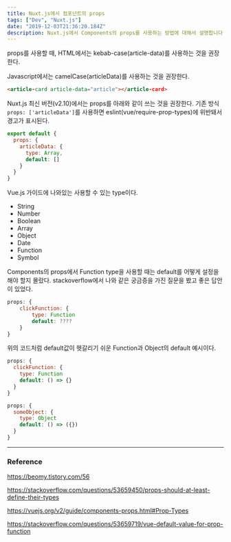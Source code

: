 ```yaml
---
title: Nuxt.js에서 컴포넌트의 props
tags: ["Dev", "Nuxt.js"]
date: "2019-12-03T21:36:20.184Z"
description: Nuxt.js에서 Components의 props를 사용하는 방법에 대해서 설명합니다.
---
```


props를 사용할 때, HTML에서는 kebab-case(article-data)를 사용하는 것을 권장한다.

Javascript에서는 camelCase(articleData)를 사용하는 것을 권장한다.

```html
<article-card article-data="article"></article-card>
```

Nuxt.js 최신 버전(v2.10)에서는 props를 아래와 같이 쓰는 것을 권장한다. 기존 방식 `props: ['articleData']`를 사용하면 eslint(vue/require-prop-types)에 위반돼서 경고가 표시된다.

```javascript
export default {
  props: {
    articleData: {
      type: Array,
      default: []
    }
  }
}
```

Vue.js 가이드에 나와있는 사용할 수 있는 type이다.

- String
- Number
- Boolean
- Array
- Object
- Date
- Function
- Symbol

Components의 props에서 Function type을 사용할 때는 default를 어떻게 설정을 해야 할지 몰랐다.
stackoverflow에서 나와 같은 궁금증을 가진 질문을 봤고 좋은 답안이 있었다.

```javascript
props: {
    clickFunction: {
        type: Function
        default: ????
    }
}
```

위의 코드처럼 default값이 헷갈리기 쉬운 Function과 Object의 default 예시이다.

```javascript
props: {
  clickFunction: {
    type: Function
    default: () => {}
  }
}

props: {
  someObject: {
    type: Object
    default: () => ({})
  }
}
```

---
### Reference

https://beomy.tistory.com/56 

https://stackoverflow.com/questions/53659450/props-should-at-least-define-their-types

https://vuejs.org/v2/guide/components-props.html#Prop-Types

https://stackoverflow.com/questions/53659719/vue-default-value-for-prop-function
